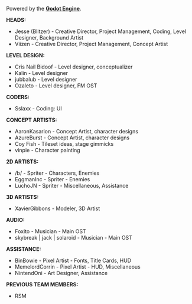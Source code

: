 Powered by the **[Godot Engine](https://godotengine.org/)**.

**HEADS:**
- Jesse (Blitzer) - Creative Director, Project Management, Coding, Level Designer, Background Artist
- Viizen - Creative Director, Project Management, Concept Artist

**LEVEL DESIGN:**
- Cris Nail Bidoof - Level designer, conceptualizer
- Kalin - Level designer
- jubbalub - Level designer
- Ozaleto - Level designer, FM OST

**CODERS:**
- Sslaxx - Coding: UI

**CONCEPT ARTISTS:**
- AaronKasarion - Concept Artist, character designs
- AzureBurst - Concept Artist, character designs
- Coy Fish - Tileset ideas, stage gimmicks
- vinpie - Character painting

**2D ARTISTS:**
- /b/ - Spriter - Characters, Enemies
- EggmanInc - Spriter - Enemies
- LuchoJN - Spriter - Miscellaneous, Assistance

**3D ARTISTS:**
- XavierGibbons  - Modeler, 3D Artist

**AUDIO:**
- Foxito - Musician - Main OST
- skybreak | jack | solaroid - Musician - Main OST

**ASSISTANCE:**
- BinBowie - Pixel Artist - Fonts, Title Cards, HUD
- MemelordCorrin - Pixel Artist - HUD, Miscellaneous
- NintendOni - Art Designer, Assistance

**PREVIOUS TEAM MEMBERS:**
- RSM

